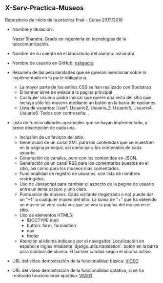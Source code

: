 ## X-Serv-Practica-Museos
Repositorio de inicio de la práctica final - Curso 2017/2018

- Nombre y titulación:

    Nazar Shandra.
    Grado en ingeniería en tecnologías de la telecomunicación.

- Nombre de su cuenta en el laboratorio del alumno:
      nshandra

- Nombre de usuario en GitHub:
    [nshandra](https://github.com/nshandra)

- Resumen de las peculiaridades que se quieran mencionar sobre lo implementado en la parte obligatoria.

    - La mayor parte de los estilos CSS se han realizado con Bootstrap
    - El banner sirve de enlace a la pagina principal
    - Cualquier usuario podrá indicar que quiere una vista del sitio que incluya sólo los museos mediante un botón en la barra de opciones.
    - Lista de usuarios: User1, Usuario2, Usuario_3, Usuario5, Usuario4, Usuario6. Todos con contraseña: .
- Lista de funcionalidades opcionales que se hayan implementado, y breve descripción de cada una.

    - Inclusión de un favicon del sitio.
    - Generación de un canal XML para los contenidos que se muestran en la página principal, así como para los contenidos de cada usuario.
    - Generación de canales, pero con los contenidos en JSON.
    - Generación de un canal RSS para los comentarios puestos en el sitio, así como para los museos mas comentados.
    - Funcionalidad de registro de usuarios, con lista de nombres restringidos.
    - Uso de Javascript para cambiar el aspecto de la pagina de usuario entre un tema oscuro y uno claro.
    - Puntuación de museos. Cada visitante (registrado o no) puede dar un “+1” a cualquier museo del sitio. La suma de “+” que ha obtenido un museo se verá cada vez que se vea la pagina del museo en el sitio.
    - Uso de elementos HTML5:
        - !DOCTYPE html
        - button: form, formaction
        - nav
        - footer
    - Atención al idioma indicado por el navegador. Localización en español e ingles mediante 'django.utils.translation'. botón en la barra para cambiar de idioma. El banner cambia según el idioma activo.


- URL del vídeo demostración de la funcionalidad básica:
    [VIDEO](https://vimeo.com/271070403)
    
- URL del vídeo demostración de la funcionalidad optativa, si se ha realizado funcionalidad optativa:
  [VIDEO](https://vimeo.com/271072360)
  
  

